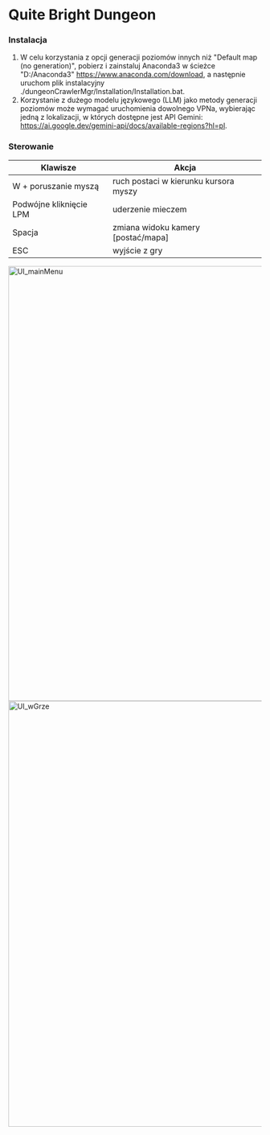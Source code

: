 # Quite Bright Dungeon
### Instalacja
1. W celu korzystania z opcji generacji poziomów innych niż "Default map (no generation)", pobierz i zainstaluj Anaconda3 w ścieżce "D:/Anaconda3" https://www.anaconda.com/download, a następnie uruchom plik instalacyjny ./dungeonCrawlerMgr/Installation/Installation.bat.
2. Korzystanie z dużego modelu językowego (LLM) jako metody generacji poziomów może wymagać uruchomienia dowolnego VPNa, wybierając jedną z lokalizacji, w których dostępne jest API Gemini: https://ai.google.dev/gemini-api/docs/available-regions?hl=pl.

### Sterowanie
|Klawisze               |Akcja                                |
|-----------------------|-------------------------------------|
|W + poruszanie myszą   |ruch postaci w kierunku kursora myszy|
|Podwójne kliknięcie LPM|uderzenie mieczem                    |
|Spacja                 |zmiana widoku kamery [postać/mapa]   |
|ESC                    |wyjście z gry                        |

<img width="1537" height="865" alt="UI_mainMenu" src="https://github.com/user-attachments/assets/768f440b-bf3e-47a3-aed2-71849c656461" />

<img width="1505" height="847" alt="UI_wGrze" src="https://github.com/user-attachments/assets/a8f8d671-fd5c-4a52-aa93-987399611107" />
